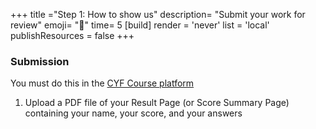 +++
title ="Step 1: How to show us"
description= "Submit your work for review"
emoji= "📩"
time= 5
[build]
  render = 'never'
  list = 'local'
  publishResources = false 
+++

### Submission

You must do this in the [CYF Course platform](https://application-process.codeyourfuture.io/)

1. Upload a PDF file of your Result Page (or Score Summary Page) containing your name, your score, and your answers